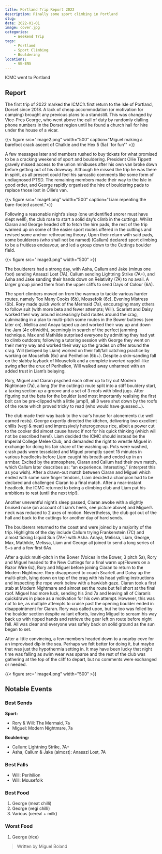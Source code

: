 ```yaml
---
title: Portland Trip Report 2022
description: Finally some sport climbing in Portland
slug: 
date: 2022-01-01
image: cover.jpg
categories:
    - Weekend Trip
tags:
    - Portland
    - Sport Climbing
    - Bouldering
locations:
    - GB-ENG
---
```


ICMC went to Portland

## Report

The first trip of 2022 marked the ICMC’s first return to the Isle of Portland, Dorset since 2018. A lack of cheap accommodation (or motivation for camping) brought any previous plans to a standstill. This was changed by Vice-Pres George, who went above the call of duty by randomly dialling phone numbers in the Dorset region until he found a church hall for hire under the house of a vicar.

{{< figure src="image2.png" width="500" caption="Miguel making a barefoot crack ascent of Chalkie and the Hex 5 (5a) 'for fun'" >}}

A few messages later and members rushed to buy tickets for what promised to be a cracking weekend of sport and bouldering. President Ollie Tippett gravely missed access to the union minibuses after his own van broke down before getting out of his driveway. Although he missed the trip he was there in spirit, as all present could feel his sarcastic comments like some form of undiagnosed PTSD. The remaining members made their way to the Isle in good order, and George rapidly organised the hire of bouldering pads to replace those lost in Ollie’s van.

{{< figure src="image1.png" width="500"   caption="Liam repeating the bare-footed ascent.">}}

Following a reasonable night’s sleep (one unidentified snorer must have slept well!), the club rose to start a solid day’s climb in the cuttings. Whilst Ciaran and George headed off to fetch the hire pads, the rest of the trip warmed up on some of the easier sport routes offered in the cuttings and revised some anchor-rethreading theory. Upon their return with said pads, some boulderers (who shall not be named) (Callum) declared sport climbing to be a fruitless endeavour, and led a group down to the Cuttings boulder field.

{{< figure src="image3.png" width="500" >}}

The boulderers had a strong day, with Asha, Callum and Jake (minus one foot) sending Anasazi Lost (7A), Callum sending Lightning Strike (7A+), and Asha and Jake sanding their hands down on Relativity (7A) to no avail. A larger group joined them from the upper cliffs to send Days of Colour (6A).

The sport climbers moved on from the warmup to tackle various harder routes, namely Too Many Cooks (6b), Mousefolk (6c), Evening Mistress (6b). Rory made quick work of the Mermaid (7a), encouraging many others to follow suit (with more beta and fewer attempts; Will). Scarlett and Daisy worked their way around increasingly bold routes around the crag, culminating in a plan to multi-pitch some routes in the Bower buttress (see later on). Mellisa and Anaya taped up and worked their way up and down the Jam (4c offwidth), seemingly in search of the perfect jamming technique. Max and Mathilde surprised everyone by admitting they had yet to climb outdoors; following a tutoring session with George they went on their merry way and worked their way up the grades on offer around the crag. Will (belayed by Liam) worked on their fall/fall catching practice by working on Mousefolk (6c) and Perihelion (6b+). Despite a skin-sanding fall on the slabby layback of Mousefolk and a complete inverted ragdoll-like swing after the crux of Perihelion, Will walked away unharmed with an added trust in Liam’s belaying.

Rory, Miguel and Ciaran psyched each other up to try out Modern Nightmare (7a), a long (for the cuttings) route split into a stiff bouldery start, a taxing section up a groove and a set of 3 roofs with blind jugs. After figuring out the beta for the boulder (and most importantly realising the first bolt can be pre-clipped with a little jump!), all 3 were shut down by the roofs of the route which proved tricky to read (who would have guessed…).

The club made their way back to the vicar’s house for atonements (i.e well earned rests). George expertly directed the kitchen, delivering two excellent chillis (vegi & meat) and impressively heterogenous rice, albeit a power cut to the cooker did almost cause havoc if not for his quick thinking (which will not be described here!). Liam decided the ICMC should instead be the Imperial College Melee Club, and demanded the right to wrestle Miguel in exchange for doing his fair share of the washing up. Pots were washed, crash pads were tesselated and Miguel promptly spent 15 minutes in various headlocks before Liam caught his breath and ended up in an armbar. Excited by the atmosphere, Ciaran and Callum had their own match, which Callum later describes as: “an experience. Interesting.” (interpret this as you wish). After a drawn-out match between Ciaran and Miguel which ended with some sore finger tendons, Liam decided a champion had to be declared and challenged Ciaran to a final match. After a near-instant headlock, the ICMC returned to being a climbing club and Liam put his ambitions to rest (until the next trip!).

Another uneventful night’s sleep passed, Ciaran awoke with a slightly bruised nose (on account of Liam’s heels, see picture above) and Miguel’s neck was reduced to 2 axes of motion. Nevertheless, the club got out of the hall and back to the cuttings for another day of hard sends.

The boulderers returned to the coast and were joined by a majority of the trip. Highlights of the day include Callum trying Frankenstein (7C) and almost ticking Liquid Sun (7A+) with Asha. Anaya, Melissa, Liam, George, Max, Mathilde, Melissa, Liam and George all joined to send a long series of 5+s and a few first 6As.

After a quick multi-pitch in the Bower (Voices in the Bower, 3 pitch 5a), Rory and Miguel headed to the New Cuttings for a final warm up(Flowers on a Razor Wire 6c), Rory and Miguel before joining Ciaran to return to the Modern Nightmare. Rory disappeared to coach Scarlett and Daisy up the multi-pitch, lying down on top of the crag with his head yelling instructions and inspecting the rope work below with a hawkish gaze. Ciaran took a first stab at Modern Nightmare and almost set the route but fell short at the final roof. Miguel had more luck, sending his 2nd 7a and leaving all of Ciaran’s quickdraws in place as a motivation for his own attempt. However, this was not to be, as multiple attempts to cruise past the opening boulder ended in disappointment for Ciaran. Rory was called upon, but he too was felled by the boulder section despite valiant efforts, leaving Miguel to scream his way back up with ripped hands and retrieve the gear left on route before night fell. All was clear and everyone was safely back on solid ground as the sun began to set.

After a little convincing, a few members headed down to a nearby cove for an improvised dip in the sea. Perhaps we felt better for doing it, but maybe that was just the hypothermia setting in. It may have been lucky that night time was falling as swim wear was sparse and the rest of the club was gathering at the top of the cliff to depart, but no comments were exchanged or needed.

{{< figure src="image4.png" width="500" >}}

## Notable Events
### Best Sends
**Sport:**
- Rory & Will: The Mermaid, 7a
- Miguel: Modern Nightmare, 7a

**Bouldering:**
- Callum: Lightning Strike, 7A+
- Asha, Callum & Jake (almost): Anasazi Lost, 7A

### Best Falls
- Will: Perihilion
- Will: Mousefolk

### Best Food
1. George (meat chilli)
2. George (vegi chilli)
3. Various (cereal + milk)

### Worst Food
1. George (rice)

> Written by Miguel Boland